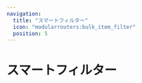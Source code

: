 ```yaml
---
navigation:
  title: "スマートフィルター"
  icon: "modularrouters:bulk_item_filter"
  position: 5
---
```


# スマートフィルター

<SubPages />